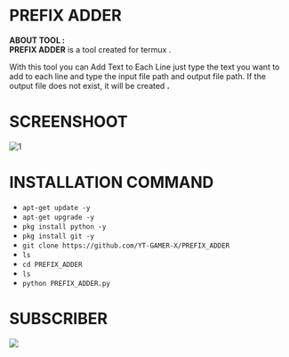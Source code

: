 # PREFIX ADDER
**ABOUT TOOL :**<br>
**PREFIX ADDER** is a tool created for termux .

With this tool you can Add Text to Each Line just type the text you want to add to each line and type the input file path and output file path. If the output file does not exist, it will be created **.**

# SCREENSHOOT
![1](🌝)

# INSTALLATION COMMAND
* `apt-get update -y`
* `apt-get upgrade -y`
* `pkg install python -y`
* `pkg install git -y`
* `git clone https://github.com/YT-GAMER-X/PREFIX_ADDER`
* `ls`
* `cd PREFIX_ADDER`
* `ls`
* `python PREFIX_ADDER.py`

# SUBSCRIBER
<a href="https://youtube.com/channel/UCtKNEQ-tZiyJn73saSnNmlw"><img src="https://img.shields.io/badge/subcribe-YouTube-red.svg"> 
